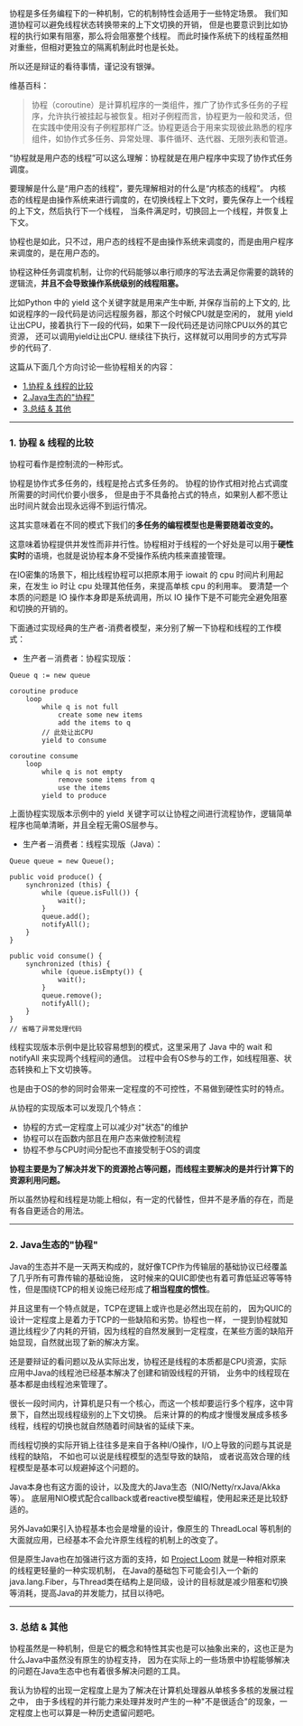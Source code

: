 
协程是多任务编程下的一种机制，它的机制特性会适用于一些特定场景。
我们知道协程可以避免线程状态转换带来的上下文切换的开销，
但是也要意识到比如协程的执行如果有阻塞，那么将会阻塞整个线程。
而此时操作系统下的线程虽然相对重些，但相对更独立的隔离机制此时也是长处。

所以还是辩证的看待事情，谨记没有银弹。

维基百科：

> 协程（coroutine）是计算机程序的一类组件，推广了协作式多任务的子程序，允许执行被挂起与被恢复。相对子例程而言，协程更为一般和灵活，但在实践中使用没有子例程那样广泛。协程更适合于用来实现彼此熟悉的程序组件，如协作式多任务、异常处理、事件循环、迭代器、无限列表和管道。
 
“协程就是用户态的线程”可以这么理解：协程就是在用户程序中实现了协作式任务调度。

要理解是什么是“用户态的线程”，要先理解相对的什么是“内核态的线程”。 
内核态的线程是由操作系统来进行调度的，在切换线程上下文时，要先保存上一个线程的上下文，然后执行下一个线程，
当条件满足时，切换回上一个线程，并恢复上下文。 

协程也是如此，只不过，用户态的线程不是由操作系统来调度的，而是由用户程序来调度的，是在用户态的。
 
协程这种任务调度机制，让你的代码能够以串行顺序的写法去满足你需要的跳转的逻辑流，**并且不会导致操作系统级别的线程阻塞。**

比如Python 中的 yield 这个关键字就是用来产生中断, 并保存当前的上下文的, 
比如说程序的一段代码是访问远程服务器，那这个时候CPU就是空闲的，
就用 yield 让出CPU，接着执行下一段的代码，如果下一段代码还是访问除CPU以外的其它资源，
还可以调用yield让出CPU. 继续往下执行，这样就可以用同步的方式写异步的代码了.

这篇从下面几个方向讨论一些协程相关的内容：

- [1.协程 & 线程的比较](https://github.com/BBLLMYD/blog/blob/master/blogs/%E5%85%B3%E4%BA%8E%E5%8D%8F%E7%A8%8B%E7%9A%84%E7%90%86%E8%A7%A3%E5%92%8C%E5%BA%94%E7%94%A8.md#1-%E5%8D%8F%E7%A8%8B--%E7%BA%BF%E7%A8%8B%E7%9A%84%E6%AF%94%E8%BE%83)
- [2.Java生态的"协程"](https://github.com/BBLLMYD/blog/blob/master/blogs/%E5%85%B3%E4%BA%8E%E5%8D%8F%E7%A8%8B%E7%9A%84%E7%90%86%E8%A7%A3%E5%92%8C%E5%BA%94%E7%94%A8.md#2-java%E7%94%9F%E6%80%81%E7%9A%84%E5%8D%8F%E7%A8%8B)
- [3.总结 & 其他](https://github.com/BBLLMYD/blog/blob/master/blogs/%E5%85%B3%E4%BA%8E%E5%8D%8F%E7%A8%8B%E7%9A%84%E7%90%86%E8%A7%A3%E5%92%8C%E5%BA%94%E7%94%A8.md#3-%E6%80%BB%E7%BB%93--%E5%85%B6%E4%BB%96)

- - -

### 1. 协程 & 线程的比较

协程可看作是控制流的一种形式。

协程是协作式多任务的，线程是抢占式多任务的。
协程的协作式相对抢占式调度所需要的时间代价要小很多，
但是由于不具备抢占式的特点，如果别人都不愿让出时间片就会出现永远得不到运行情况。

这其实意味着在不同的模式下我们的**多任务的编程模型也是需要随着改变的。**

这意味着协程提供并发性而非并行性。协程相对于线程的一个好处是可以用于**硬性实时**的语境，也就是说协程本身不受操作系统内核来直接管理。

在IO密集的场景下，相比线程协程可以把原本用于 iowait 的 cpu 时间片利用起来，在发生 io 时让 cpu 处理其他任务，来提高单核 cpu 的利用率。
要清楚一个本质的问题是 IO 操作本身即是系统调用，所以 IO 操作下是不可能完全避免阻塞和切换的开销的。

下面通过实现经典的生产者-消费者模型，来分别了解一下协程和线程的工作模式：

- 生产者－消费者：协程实现版：

```
Queue q := new queue

coroutine produce
    loop
        while q is not full
            create some new items
            add the items to q
        // 此处让出CPU
        yield to consume

coroutine consume
    loop
        while q is not empty
            remove some items from q
            use the items
        yield to produce
```

上面协程实现版本示例中的 yield 关键字可以让协程之间进行流程协作，逻辑简单程序也简单清晰，并且全程无需OS层参与。
        

- 生产者－消费者：线程实现版（Java）：

```
Queue queue = new Queue();

public void produce() {
    synchronized (this) {
        while (queue.isFull()) {
            wait();
        }
        queue.add();
        notifyAll();
    }
}

public void consume() {
    synchronized (this) {
        while (queue.isEmpty()) {
            wait();
        }
        queue.remove();
        notifyAll();
    }
}
// 省略了异常处理代码
```

线程实现版本示例中是比较容易想到的模式，这里采用了 Java 中的 wait 和 notifyAll 来实现两个线程间的通信。
过程中会有OS参与的工作，如线程阻塞、状态转换和上下文切换等。

也是由于OS的参的同时会带来一定程度的不可控性，不易做到硬性实时的特点。

从协程的实现版本可以发现几个特点：

- 协程的方式一定程度上可以减少对"状态"的维护
- 协程可以在函数内部且在用户态来做控制流程
- 协程不参与CPU时间分配也不直接受制于OS的调度


**协程主要是为了解决并发下的资源抢占等问题，而线程主要解决的是并行计算下的资源利用问题。**

所以虽然协程和线程是功能上相似，有一定的代替性，但并不是矛盾的存在，而是有各自更适合的用法。

---

### 2. Java生态的"协程"

Java的生态并不是一天两天构成的，就好像TCP作为传输层的基础协议已经覆盖了几乎所有可靠传输的基础设施，
这时候来的QUIC即使也有着可靠低延迟等等特性，但是围绕TCP的相关设施已经形成了**相当程度的惯性**。

并且这里有一个特点就是，TCP在逻辑上或许也是必然出现在前的，
因为QUIC的设计一定程度上是着力于TCP的一些缺陷和劣势。协程也一样，
一提到协程就知道比线程少了内耗的开销，因为线程的自然发展到一定程度，在某些方面的缺陷开始显现，自然就出现了新的解决方案。

还是要辩证的看问题以及从实际出发，协程还是线程的本质都是CPU资源，实际应用中Java的线程池已经基本解决了创建和销毁线程的开销，
业务中的线程现在基本都是由线程池来管理了。

很长一段时间内，计算机是只有一个核心，而这一个核却要运行多个程序，这中背景下，自然出现线程级别的上下文切换。
后来计算的的构成才慢慢发展成多核多线程，线程的切换也就自然随着时间缺省的延续下来。

而线程切换的实际开销上往往多是来自于各种I/O操作，I/O上导致的问题与其说是线程的缺陷，
不如也可以说是线程模型的选型导致的缺陷，
或者说高效合理的线程模型是基本可以规避掉这个问题的。

Java本身也有这方面的设计，以及庞大的Java生态（NIO/Netty/rxJava/Akka等）。
底层用NIO模式配合callback或者reactive模型编程，使用起来还是比较舒适的。

另外Java如果引入协程基本也会是增量的设计，像原生的 ThreadLocal 等机制的大面就应用，已经基本不会允许原生线程的机制上的改变了。

但是原生Java也在加强进行这方面的支持，如 [Project Loom](http://cr.openjdk.java.net/~rpressler/loom/Loom-Proposal.html) 就是一种相对原来的线程更轻量的一种实现机制，
在Java的基础包下可能会引入一个新的java.lang.Fiber，与Thread类在结构上是同级，设计的目标就是减少阻塞和切换等消耗，提高Java的并发能力，拭目以待吧。

---

### 3. 总结 & 其他

协程虽然是一种机制，但是它的概念和特性其实也是可以抽象出来的，这也正是为什么Java中虽然没有原生的协程支持，
因为在实际上的一些场景中协程能够解决的问题在Java生态中也有着很多解决问题的工具。

我认为协程的出现一定程度上是为了解决在计算机处理器从单核多多核的发展过程之中，
由于多线程的并行能力来处理并发时产生的一种"不是很适合"的现象，一定程度上也可以算是一种历史遗留问题吧。



